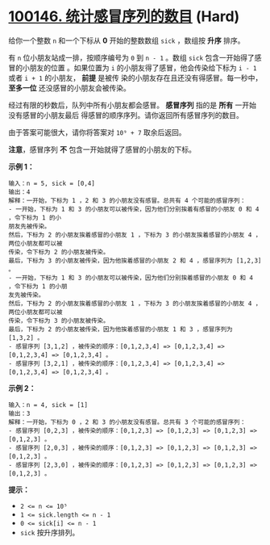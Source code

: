 # [100146. 统计感冒序列的数目][link] (Hard)

[link]: https://leetcode.cn/contest/weekly-contest-374/problems/count-the-number-of-infection-sequences/

给你一个整数 `n` 和一个下标从 **0** 开始的整数数组 `sick` ，数组按 **升序** 排序。

有 `n` 位小朋友站成一排，按顺序编号为 `0` 到 `n - 1` 。数组 `sick` 包含一开始得了感冒的小朋友的位置
。如果位置为 `i` 的小朋友得了感冒，他会传染给下标为 `i - 1` 或者 `i + 1` 的小朋友， **前提** 是被传
染的小朋友存在且还没有得感冒。每一秒中， **至多一位** 还没感冒的小朋友会被传染。

经过有限的秒数后，队列中所有小朋友都会感冒。 **感冒序列** 指的是 **所有** 一开始没有感冒的小朋友最后
得感冒的顺序序列。请你返回所有感冒序列的数目。

由于答案可能很大，请你将答案对 `10⁹ + 7` 取余后返回。

**注意**，感冒序列 **不** 包含一开始就得了感冒的小朋友的下标。

**示例 1：**

```
输入：n = 5, sick = [0,4]
输出：4
解释：一开始，下标为 1 ，2 和 3 的小朋友没有感冒。总共有 4 个可能的感冒序列：
- 一开始，下标为 1 和 3 的小朋友可以被传染，因为他们分别挨着有感冒的小朋友 0 和 4 ，令下标为 1 的小
朋友先被传染。
然后，下标为 2 的小朋友挨着感冒的小朋友 1 ，下标为 3 的小朋友挨着感冒的小朋友 4 ，两位小朋友都可以被
传染，令下标为 2 的小朋友被传染。
最后，下标为 3 的小朋友被传染，因为他挨着感冒的小朋友 2 和 4 ，感冒序列为 [1,2,3] 。
- 一开始，下标为 1 和 3 的小朋友可以被传染，因为他们分别挨着感冒的小朋友 0 和 4 ，令下标为 1 的小朋
友先被传染。
然后，下标为 2 的小朋友挨着感冒的小朋友 1 ，下标为 3 的小朋友挨着感冒的小朋友 4 ，两位小朋友都可以被
传染，令下标为 3 的小朋友被传染。
最后，下标为 2 的小朋友被传染，因为他挨着感冒的小朋友 1 和 3 ，感冒序列为  [1,3,2] 。
- 感冒序列 [3,1,2] ，被传染的顺序：[0,1,2,3,4] => [0,1,2,3,4] => [0,1,2,3,4] => [0,1,2,3,4] 。
- 感冒序列 [3,2,1] ，被传染的顺序：[0,1,2,3,4] => [0,1,2,3,4] => [0,1,2,3,4] => [0,1,2,3,4] 。
```

**示例 2：**

```
输入：n = 4, sick = [1]
输出：3
解释：一开始，下标为 0 ，2 和 3 的小朋友没有感冒。总共有 3 个可能的感冒序列：
- 感冒序列 [0,2,3] ，被传染的顺序：[0,1,2,3] => [0,1,2,3] => [0,1,2,3] => [0,1,2,3] 。
- 感冒序列 [2,0,3] ，被传染的顺序：[0,1,2,3] => [0,1,2,3] => [0,1,2,3] => [0,1,2,3] 。
- 感冒序列 [2,3,0] ，被传染的顺序：[0,1,2,3] => [0,1,2,3] => [0,1,2,3] => [0,1,2,3] 。
```

**提示：**

- `2 <= n <= 10⁵`
- `1 <= sick.length <= n - 1`
- `0 <= sick[i] <= n - 1`
- `sick` 按升序排列。
